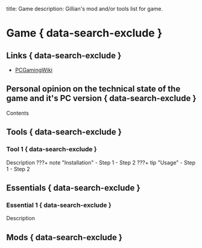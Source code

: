 title: Game
description: Gillian's mod and/or tools list for game.

# Game { data-search-exclude }
## Links { data-search-exclude }
- [PCGamingWiki](link)

## Personal opinion on the technical state of the game and it's PC version { data-search-exclude }
Contents

## Tools { data-search-exclude }
### Tool 1 { data-search-exclude }
Description
???+ note "Installation"
    - Step 1
    - Step 2
???+ tip "Usage"
    - Step 1
    - Step 2

## Essentials { data-search-exclude }
### Essential 1 { data-search-exclude }
Description

## Mods { data-search-exclude }